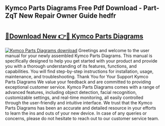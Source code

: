 ## Kymco Parts Diagrams Free Pdf Download - Part-ZqT New Repair Owner Guide hedfr

# <h2><a href="http://dfr4vy.blite.top/?on=Kymco+Parts+Diagrams">🔗Download New 👉🔴 Kymco Parts Diagrams</a></h2>

[![Kymco Parts Diagrams download](https://i.imgur.com/lujVjoI.png)](http://dfr4vy.blite.top/?on=Kymco+Parts+Diagrams)
Greetings and welcome to the user manual for your newly assembled Kymco Parts Diagrams. This manual is specifically designed to help you get started with your product and provide you with a thorough understanding of its features, functions, and capabilities. You will find step-by-step instructions for installation, usage, maintenance, and troubleshooting. Thank You for Your Support Kymco Parts Diagrams We value your feedback and are committed to providing exceptional customer service. Kymco Parts Diagrams comes with a range of advanced features, including object detection, facial recognition, customizable settings, and real-time monitoring, all easily controlled through the user-friendly and intuitive interface. We trust that the Kymco Parts Diagrams has been an accurate and detailed resource in your efforts to learn the ins and outs of your new device. In case of any queries or concerns, please do not hesitate to reach out to our customer service team.
